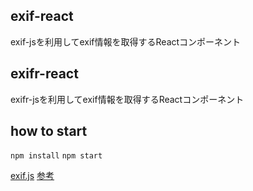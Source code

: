 ## exif-react
exif-jsを利用してexif情報を取得するReactコンポーネント  
## exifr-react
exifr-jsを利用してexif情報を取得するReactコンポーネント

## how to start
`npm install`
`npm start`

[exif.js](https://github.com/exif-js/exif-js)
[参考](https://www.sukerou.com/2022/12/javascirptexif.html)